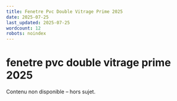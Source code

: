 ```yaml
---
title: Fenetre Pvc Double Vitrage Prime 2025
date: 2025-07-25
last_updated: 2025-07-25
wordcount: 12
robots: noindex
---
```


# fenetre pvc double vitrage prime 2025

Contenu non disponible – hors sujet.